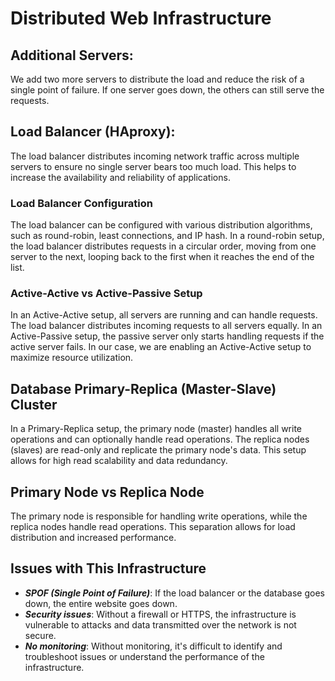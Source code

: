 # Distributed Web Infrastructure

## Additional Servers:
We add two more servers to distribute the load and reduce the risk of a single point of failure. If one server goes down, the others can still serve the requests.

## Load Balancer (HAproxy):
The load balancer distributes incoming network traffic across multiple servers to ensure no single server bears too much load. This helps to increase the availability and reliability of applications.

### Load Balancer Configuration
The load balancer can be configured with various distribution algorithms, such as round-robin, least connections, and IP hash. In a round-robin setup, the load balancer distributes requests in a circular order, moving from one server to the next, looping back to the first when it reaches the end of the list.

### Active-Active vs Active-Passive Setup
In an Active-Active setup, all servers are running and can handle requests. The load balancer distributes incoming requests to all servers equally. In an Active-Passive setup, the passive server only starts handling requests if the active server fails. In our case, we are enabling an Active-Active setup to maximize resource utilization.

## Database Primary-Replica (Master-Slave) Cluster
In a Primary-Replica setup, the primary node (master) handles all write operations and can optionally handle read operations. The replica nodes (slaves) are read-only and replicate the primary node's data. This setup allows for high read scalability and data redundancy.

## Primary Node vs Replica Node
The primary node is responsible for handling write operations, while the replica nodes handle read operations. This separation allows for load distribution and increased performance.

## Issues with This Infrastructure
- ***SPOF (Single Point of Failure)***: If the load balancer or the database goes down, the entire website goes down.
- ***Security issues***: Without a firewall or HTTPS, the infrastructure is vulnerable to attacks and data transmitted over the network is not secure.
- ***No monitoring***: Without monitoring, it's difficult to identify and troubleshoot issues or understand the performance of the infrastructure.